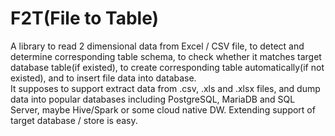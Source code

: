 # F2T(File to Table)
A library to read 2 dimensional data from Excel / CSV file, to detect and determine corresponding table schema, to check whether it matches target database table(if existed), to create corresponding table automatically(if not existed), and to insert file data into database.  
It supposes to support extract data from .csv, .xls and .xlsx files, and dump data into popular databases including PostgreSQL, MariaDB and SQL Server, maybe Hive/Spark or some cloud native DW. Extending support of target database / store is easy.
